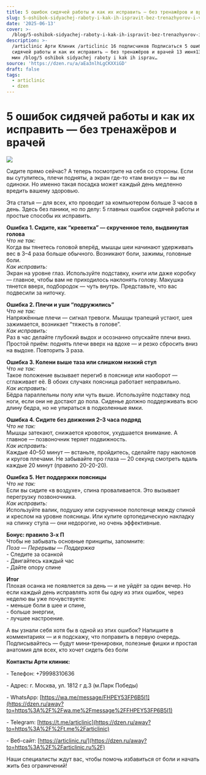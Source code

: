 ```yaml
---
title: 5 ошибок сидячей работы и как их исправить — без тренажёров и врачей
slug: 5-oshibok-sidyachej-raboty-i-kak-ih-ispravit-bez-trenazhyorov-i-vrachej
date: '2025-06-13'
cover: >-
  /blog/5-oshibok-sidyachej-raboty-i-kak-ih-ispravit-bez-trenazhyorov-i-vrachej/cover.jpg
description: >-
  /articlinic Арти Клиник /articlinic 16 подписчиков Подписаться 5 ошибок
  сидячей работы и как их исправить — без тренажёров и врачей 13 июня13 июн 2
  мин /blog/5 oshibok sidyachej raboty i kak ih isprav…
source: 'https://dzen.ru/a/aEa3nlhLgCKXXiGD'
draft: false
tags:
  - articlinic
  - dzen
---
```


# 5 ошибок сидячей работы и как их исправить — без тренажёров и врачей

![](/blog/5-oshibok-sidyachej-raboty-i-kak-ih-ispravit-bez-trenazhyorov-i-vrachej/img-0.jpg)

Сидите прямо сейчас? А теперь посмотрите на себя со стороны. Если вы сутулитесь, плечи подняты, а экран где-то «там внизу» — вы не одиноки. Но именно такая посадка может каждый день медленно вредить вашему здоровью.

Эта статья — для всех, кто проводит за компьютером больше 3 часов в день. Здесь без паники, но по делу: 5 главных ошибок сидячей работы и простые способы их исправить.  
  
**Ошибка 1. Сидите, как “креветка” — скрученное тело, выдвинутая голова**  
_Что не так:_  
Когда вы тянетесь головой вперёд, мышцы шеи начинают удерживать вес в 3–4 раза больше обычного. Возникают боли, зажимы, головные боли.  
_Как исправить:_  
Экран на уровне глаз. Используйте подставку, книги или даже коробку — главное, чтобы вам не приходилось наклонять голову. Макушка тянется вверх, подбородок — чуть внутрь. Представьте, что вас подвесили за ниточку.  
  
**Ошибка 2. Плечи и уши “подружились”**  
_Что не так:_  
Напряжённые плечи — сигнал тревоги. Мышцы трапеций устают, шея зажимается, возникает “тяжесть в голове”.  
_Как исправить:_  
Раз в час делайте глубокий выдох и осознанно опускайте плечи вниз. Простой приём: поднять плечи вверх на вдохе — и резко сбросить вниз на выдохе. Повторить 3 раза.  
  
**Ошибка 3. Колени выше таза или слишком низкий стул**  
_Что не так:_  
Такое положение вызывает перегиб в пояснице или наоборот — сглаживает её. В обоих случаях поясница работает неправильно.  
_Как исправить:_  
Бёдра параллельны полу или чуть выше. Используйте подставку под ноги, если они не достают до пола. Сиденье должно поддерживать всю длину бедра, но не упираться в подколенные ямки.  
  
**Ошибка 4. Сидите без движения 2–3 часа подряд**  
_Что не так:_  
Мышцы затекают, снижается кровоток, ухудшается внимание. А главное — позвоночник теряет подвижность.  
_Как исправить:_  
Каждые 40–50 минут — встаньте, пройдитесь, сделайте пару наклонов и кругов плечами. Не забывайте про глаза — 20 секунд смотреть вдаль каждые 20 минут (правило 20-20-20).  
  
**Ошибка 5. Нет поддержки поясницы**  
_Что не так:_  
Если вы сидите «в воздухе», спина проваливается. Это вызывает перегрузку позвоночника.  
_Как исправить:_  
Используйте валик, подушку или скрученное полотенце между спиной и креслом на уровне поясницы. Или купите ортопедическую накладку на спинку стула — они недорогие, но очень эффективные.  
  
**Бонус: правило 3-х П**  
Чтобы не забывать основные принципы, запомните:  
_Поза — Перерывы — Поддержка_  
\- Следите за осанкой  
\- Двигайтесь каждый час  
\- Дайте опору спине  
  
**Итог**  
Плохая осанка не появляется за день — и не уйдёт за один вечер. Но если каждый день исправлять хотя бы одну из этих ошибок, через неделю вы уже почувствуете:  
\- меньше боли в шее и спине,  
\- больше энергии,  
\- лучшее настроение.  
  
А вы узнали себя хотя бы в одной из этих ошибок? Напишите в комментариях — и я подскажу, что поправить в первую очередь. Подписывайтесь — будут мини‑тренировки, полезные фишки и простая анатомия для всех, кто хочет сидеть без боли  
  
**Контакты Арти клиник:**

\- Телефон: +79998310636

\- Адрес: г. Москва, ул. 1812 г д.3 (м.Парк Победы)

\- WhatsApp: [https://wa.me/message/FHPEY53FP6B5I1](https://dzen.ru/away?to=https%3A%2F%2Fwa.me%2Fmessage%2FFHPEY53FP6B5I1)

\- Telegram: [https://t.me/articlinic](https://dzen.ru/away?to=https%3A%2F%2Ft.me%2Farticlinic)

\- Веб-сайт: [https://articlinic.ru/](https://dzen.ru/away?to=https%3A%2F%2Farticlinic.ru%2F)

Наши специалисты ждут вас, чтобы помочь избавиться от боли и начать жить без ограничений!